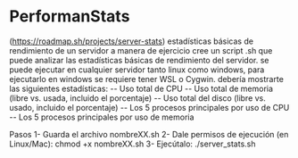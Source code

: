 # PerformanStats
(https://roadmap.sh/projects/server-stats)
estadísticas básicas de rendimiento de un servidor
a manera de ejercicio cree un script .sh que puede analizar las estadísticas básicas de rendimiento del servidor. 
se puede ejecutar en cualquier servidor tanto linux como windows, para ejecutarlo en windows se requiere tener WSL o Cygwin.
debería mostrarte las siguientes estadísticas:
-- Uso total de CPU
-- Uso total de memoria (libre vs. usada, incluido el porcentaje)
-- Uso total del disco (libre vs. usado, incluido el porcentaje)
-- Los 5 procesos principales por uso de CPU
-- Los 5 procesos principales por uso de memoria

Pasos
1- Guarda el archivo nombreXX.sh
2- Dale permisos de ejecución (en Linux/Mac):
   chmod +x nombreXX.sh
3- Ejecútalo:
   ./server_stats.sh
